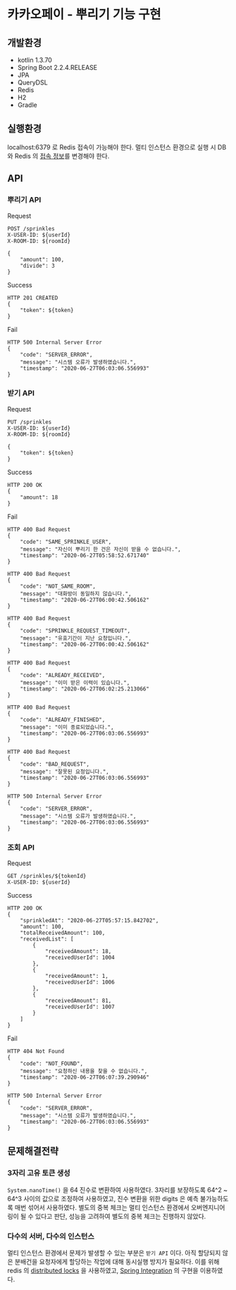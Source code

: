 # 카카오페이 - 뿌리기 기능 구현
 
## 개발환경
 - kotlin 1.3.70
 - Spring Boot 2.2.4.RELEASE
 - JPA
 - QueryDSL
 - Redis
 - H2
 - Gradle
 
## 실행환경
localhost:6379 로 Redis 접속이 가능해야 한다.
멀티 인스턴스 환경으로 실행 시 DB 와 Redis 의 [접속 정보](./src/main/resources/application.yml)를 변경해야 한다.

## API

### 뿌리기 API
Request
```
POST /sprinkles
X-USER-ID: ${userId}
X-ROOM-ID: ${roomId}

{
    "amount": 100,
    "divide": 3
}
```

Success
```
HTTP 201 CREATED
{
    "token": ${token}
}
```

Fail
```
HTTP 500 Internal Server Error
{
    "code": "SERVER_ERROR",
    "message": "시스템 오류가 발생하였습니다.",
    "timestamp": "2020-06-27T06:03:06.556993"
}
```

### 받기 API
Request
```
PUT /sprinkles
X-USER-ID: ${userId}
X-ROOM-ID: ${roomId}

{
    "token": ${token}
}
```

Success
```
HTTP 200 OK
{
    "amount": 18
}
```

Fail
```
HTTP 400 Bad Request
{
    "code": "SAME_SPRINKLE_USER",
    "message": "자신이 뿌리기 한 건은 자신이 받을 수 없습니다.",
    "timestamp": "2020-06-27T05:58:52.671740"
}
```
```
HTTP 400 Bad Request
{
    "code": "NOT_SAME_ROOM",
    "message": "대화방이 동일하지 않습니다.",
    "timestamp": "2020-06-27T06:00:42.506162"
}
```
```
HTTP 400 Bad Request
{
    "code": "SPRINKLE_REQUEST_TIMEOUT",
    "message": "유효기간이 지난 요청입니다.",
    "timestamp": "2020-06-27T06:00:42.506162"
}
```
```
HTTP 400 Bad Request
{
    "code": "ALREADY_RECEIVED",
    "message": "이미 받은 이력이 있습니다.",
    "timestamp": "2020-06-27T06:02:25.213066"
}
```
```
HTTP 400 Bad Request
{
    "code": "ALREADY_FINISHED",
    "message": "이미 종료되었습니다.",
    "timestamp": "2020-06-27T06:03:06.556993"
}
```
```
HTTP 400 Bad Request
{
    "code": "BAD_REQUEST",
    "message": "잘못된 요청입니다.",
    "timestamp": "2020-06-27T06:03:06.556993"
}
```
```
HTTP 500 Internal Server Error
{
    "code": "SERVER_ERROR",
    "message": "시스템 오류가 발생하였습니다.",
    "timestamp": "2020-06-27T06:03:06.556993"
}
```

### 조회 API
Request
```
GET /sprinkles/${tokenId}
X-USER-ID: ${userId}
```

Success
```
HTTP 200 OK
{
    "sprinkledAt": "2020-06-27T05:57:15.842702",
    "amount": 100,
    "totalReceivedAmount": 100,
    "receivedList": [
        {
            "receivedAmount": 18,
            "receivedUserId": 1004
        },
        {
            "receivedAmount": 1,
            "receivedUserId": 1006
        },
        {
            "receivedAmount": 81,
            "receivedUserId": 1007
        }
    ]
}
```

Fail
```
HTTP 404 Not Found
{
    "code": "NOT_FOUND",
    "message": "요청하신 내용을 찾을 수 없습니다.",
    "timestamp": "2020-06-27T06:07:39.290946"
}
```
```
HTTP 500 Internal Server Error
{
    "code": "SERVER_ERROR",
    "message": "시스템 오류가 발생하였습니다.",
    "timestamp": "2020-06-27T06:03:06.556993"
}
```

## 문제해결전략

### 3자리 고유 토큰 생성
`System.nanoTime()` 을 64 진수로 변환하여 사용하였다.
3자리를 보장하도록 64^2 ~ 64^3 사이의 값으로 조정하여 사용하였고, 진수 변환을 위한 digits 은 예측 불가능하도록 매번 섞어서 사용하였다.
별도의 중복 체크는 멀티 인스턴스 환경에서 오버엔지니어링이 될 수 있다고 판단, 성능을 고려하여 별도의 중복 체크는 진행하지 않았다.

### 다수의 서버, 다수의 인스턴스
멀티 인스턴스 환경에서 문제가 발생할 수 있는 부분은 `받기 API` 이다.
아직 할당되지 않은 분배건을 요청자에게 할당하는 작업에 대해 동시실행 방지가 필요하다.
이를 위해 redis 의 [distributed locks](https://redis.io/topics/distlock) 을 사용하였고, [Spring Integration](https://docs.spring.io/spring-integration/reference/html/redis.html#redis-lock-registry) 의 구현을 이용하였다.